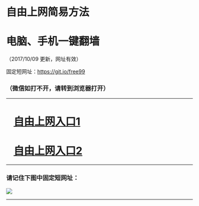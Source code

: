 ﻿# 自由上网简易方法

# 电脑、手机一键翻墙

（2017/10/09 更新，网址有效）

固定短网址：https://git.io/free99

### （微信如打不开，请转到浏览器打开）


***





# &nbsp;&nbsp; <a href="http://ft1837218726.fwq-tz-1001.info/fwqtz01.html?t=100900129012 " target="_blank">自由上网入口1</a>
# &nbsp;&nbsp; <a href="http://ft2604411179.fwq-tz-1002.info/fwqtz02.html?t=10090018385 " target="_blank">自由上网入口2</a>
***

### 请记住下图中固定短网址：

<img src="https://s3-us-west-2.amazonaws.com/fwq-1001/yjfq-20170905okok.png" /> 


***

